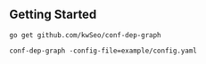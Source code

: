 ## Getting Started

```
go get github.com/kwSeo/conf-dep-graph
```

```
conf-dep-graph -config-file=example/config.yaml
```

